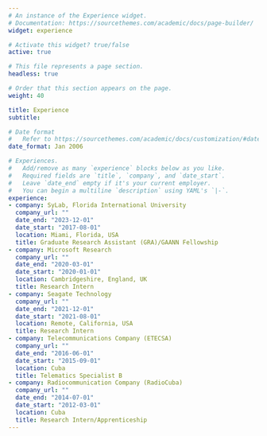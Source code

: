 ```yaml
---
# An instance of the Experience widget.
# Documentation: https://sourcethemes.com/academic/docs/page-builder/
widget: experience

# Activate this widget? true/false
active: true

# This file represents a page section.
headless: true

# Order that this section appears on the page.
weight: 40

title: Experience
subtitle:

# Date format
#   Refer to https://sourcethemes.com/academic/docs/customization/#date-format
date_format: Jan 2006

# Experiences.
#   Add/remove as many `experience` blocks below as you like.
#   Required fields are `title`, `company`, and `date_start`.
#   Leave `date_end` empty if it's your current employer.
#   You can begin a multiline `description` using YAML's `|-`.
experience:
- company: SyLab, Florida International University
  company_url: ""
  date_end: "2023-12-01"
  date_start: "2017-08-01"
  location: Miami, Florida, USA
  title: Graduate Research Assistant (GRA)/GAANN Fellowship
- company: Microsoft Research
  company_url: ""
  date_end: "2020-03-01"
  date_start: "2020-01-01"
  location: Cambridgeshire, England, UK
  title: Research Intern
- company: Seagate Technology
  company_url: ""
  date_end: "2021-12-01"
  date_start: "2021-08-01"
  location: Remote, California, USA
  title: Research Intern
- company: Telecommunications Company (ETECSA)
  company_url: ""
  date_end: "2016-06-01"
  date_start: "2015-09-01"
  location: Cuba
  title: Telematics Specialist B
- company: Radiocommunication Company (RadioCuba)
  company_url: ""
  date_end: "2014-07-01"
  date_start: "2012-03-01"
  location: Cuba
  title: Research Intern/Apprenticeship
---
```

